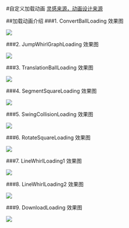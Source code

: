 #自定义加载动画
[灵感来源，动画设计来源](http://mp.weixin.qq.com/s?__biz=MjM5NTQ5MjIyMA==&mid=400603665&idx=3&sn=4e97192d34de86199ba33cb5d524cc77&scene=2&srcid=1102vbz5Y1K0vzTGKLeDTxdb&from=timeline&isappinstalled=0&uin=MTY5MDI4NDA4Mg%3D%3D&key=04dce534b3b035ef2b9162c22037a6a1f626b043ef93fd5f8630571da1bfb73b806c0c1845be61b02ecf4d7af6a8d652&devicetype=iMac+MacBookPro11%2C3+OSX+OSX+10.11.1+build(15B42)&version=11020201&lang=zh_CN&pass_ticket=Ccw4gTzWdRRgQlUTS3FRKMvcvEW0%2FQ1EVlRdgrv%2BfJRCXJxO2Irjh5hIHMni2E7p)

##加载动画介绍
###1. ConvertBallLoading
效果图

![](https://github.com/loveShadow/PerfectLoading/blob/master/Loadings/%E7%A4%BA%E4%BE%8B/Loading07.gif)

###2. JumpWhirlGraphLoading
效果图

![](https://github.com/loveShadow/PerfectLoading/blob/master/Loadings/%E7%A4%BA%E4%BE%8B/Loading06.gif)

###3. TranslationBallLoading
效果图

![](https://github.com/loveShadow/PerfectLoading/blob/master/Loadings/%E7%A4%BA%E4%BE%8B/Loading04.gif)

###4. SegmentSquareLoading
效果图

![](https://github.com/loveShadow/PerfectLoading/blob/master/Loadings/%E7%A4%BA%E4%BE%8B/Loading03.gif)

###5. SwingCollisionLoading
效果图

![](https://github.com/loveShadow/PerfectLoading/blob/master/Loadings/%E7%A4%BA%E4%BE%8B/Loading02.gif)

###6. RotateSquareLoading
效果图

![](https://github.com/loveShadow/PerfectLoading/blob/master/Loadings/%E7%A4%BA%E4%BE%8B/Loading01.gif)

###7. LineWhirlLoading1
效果图

![](https://github.com/loveShadow/PerfectLoading/blob/master/Loadings/%E7%A4%BA%E4%BE%8B/Loading08.gif)

###8. LineWhirlLoading2
效果图

![](https://github.com/loveShadow/PerfectLoading/blob/master/Loadings/%E7%A4%BA%E4%BE%8B/Loading09.gif)

###9. DownloadLoading
效果图

![](https://github.com/loveShadow/PerfectLoading/blob/master/Loadings/%E7%A4%BA%E4%BE%8B/Loading10.gif)